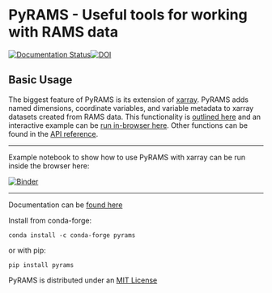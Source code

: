 # PyRAMS - Useful tools for working with RAMS data

[![Documentation Status](https://readthedocs.org/projects/pyrams/badge/?version=latest)](https://pyrams.readthedocs.io/en/latest/?badge=latest)[![DOI](https://zenodo.org/badge/176599749.svg)](https://zenodo.org/badge/latestdoi/176599749)

## Basic Usage
The biggest feature of PyRAMS is its extension of [xarray](https://docs.xarray.dev/en/stable/). 
PyRAMS adds named dimensions, coordinate variables, and variable metadata to xarray datasets created from RAMS data.
This functionality is [outlined here](https://pyrams.readthedocs.io/en/latest/xarray_metadata.html) and an interactive example can be [run 
in-browser here](https://mybinder.org/v2/gh/lsterzinger/pyrams/HEAD?labpath=examples%2Fxarray.ipynb). Other functions can be found in the [API reference](https://pyrams.readthedocs.io/en/latest/api/index.html).

***
Example notebook to show how to use PyRAMS with xarray can be run inside the browser here:

[![Binder](https://mybinder.org/badge_logo.svg)](https://mybinder.org/v2/gh/lsterzinger/pyrams/HEAD?labpath=examples%2Fxarray.ipynb)

***
Documentation can be [found here](https://pyrams.readthedocs.io/en/latest)

Install from conda-forge:
```
conda install -c conda-forge pyrams
```

or with pip:
```
pip install pyrams
``` 
PyRAMS is distributed under an [MIT License](LICENSE)
